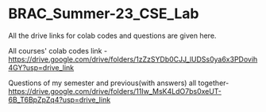 # BRAC_Summer-23_CSE_Lab
All the drive links for colab codes and questions are given here.

All courses' colab codes link -
https://drive.google.com/drive/folders/1zZzSYDb0CJJ_lUDSs0ya6x3PDovih4GY?usp=drive_link

Questions of my semester and previous(with answers) all together- 
https://drive.google.com/drive/folders/11Iw_MsK4LdO7bs0xeUT-6B_T6BpZpZq4?usp=drive_link
